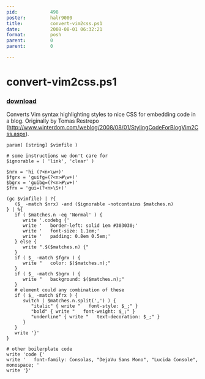 ```yaml
---
pid:            498
poster:         halr9000
title:          convert-vim2css.ps1
date:           2008-08-01 06:32:21
format:         posh
parent:         0
parent:         0

---
```


# convert-vim2css.ps1

### [download](498.ps1)

Converts Vim syntax highlighting styles to nice CSS for embedding code in a blog.  Originally by Tomas Restrepo (http://www.winterdom.com/weblog/2008/08/01/StylingCodeForBlogVim2Css.aspx).

```posh
param( [string] $vimfile )

# some instructions we don't care for
$ignorable = ( 'link', 'clear' )

$nrx = 'hi (?<n>\w+)'
$fgrx = 'guifg=(?<n>#\w+)'
$bgrx = 'guibg=(?<n>#\w+)'
$frx = 'gui=(?<n>\S+)'

(gc $vimfile) | ?{
   ($_ -match $nrx) -and ($ignorable -notcontains $matches.n)
} | %{
   if ( $matches.n -eq 'Normal' ) {
      write '.codebg {'
      write '   border-left: solid 1em #303030;'
      write '   font-size: 1.1em;'
      write '   padding: 0.8em 0.5em;'
   } else {
      write ".$($matches.n) {"
   }
   if ( $_ -match $fgrx ) {
      write "   color: $($matches.n);"
   }
   if ( $_ -match $bgrx ) {
      write "   background: $($matches.n);"
   }
   # element could any combination of these
   if ( $_ -match $frx ) {
      switch ( $matches.n.split(',') ) {
         "italic" { write "   font-style: $_;" }
         "bold" { write "   font-weight: $_;" }
         "underline" { write "   text-decoration: $_;" }
      }
   }
   write '}'
}

# other boilerplate code
write 'code {'
write '   font-family: Consolas, "DejaVu Sans Mono", "Lucida Console", monospace; '
write '}' 
```
